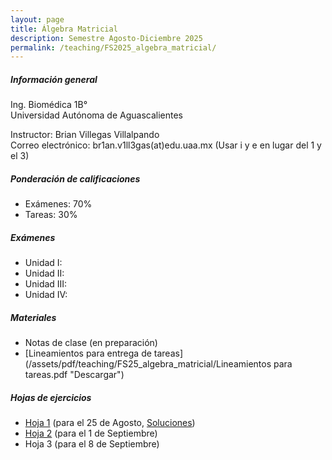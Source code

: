 ```yaml
---
layout: page
title: Álgebra Matricial
description: Semestre Agosto-Diciembre 2025
permalink: /teaching/FS2025_algebra_matricial/
---
```


##### Información general
Ing. Biomédica 1B°\
Universidad Autónoma de Aguascalientes

Instructor: Brian Villegas Villalpando\
Correo electrónico: br1an.v1ll3gas(at)edu.uaa.mx (Usar i y e en lugar del 1 y el 3)

##### Ponderación de calificaciones
- Exámenes: 70%
- Tareas: 30%

##### Exámenes
- Unidad I: 
- Unidad II:
- Unidad III:
- Unidad IV:

##### Materiales
- Notas de clase (en preparación)
- [Lineamientos para entrega de tareas](/assets/pdf/teaching/FS25_algebra_matricial/Lineamientos para tareas.pdf "Descargar")

##### Hojas de ejercicios
- [Hoja 1](/assets/pdf/teaching/FS25_algebra_matricial/hw1_am.pdf "Descargar") (para el 25 de Agosto, [Soluciones](/assets/pdf/teaching/FS25_algebra_matricial/soluciones_hw1_am.pdf "Descargar"))
- [Hoja 2](/assets/pdf/teaching/FS25_algebra_matricial/hw2_am.pdf "Descargar") (para el 1 de Septiembre)
- Hoja 3 (para el 8 de Septiembre)

